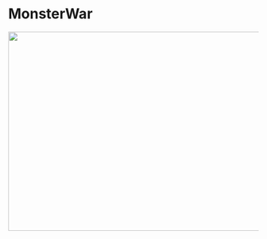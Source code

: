 # MonsterWar
 
<image src = "https://github.com/user-attachments/assets/90b07c55-dcd1-448d-a3f7-8b73471b5579" width = "800" height = "400"/>

